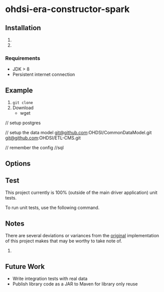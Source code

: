 # ohdsi-era-constructor-spark

## Installation

1.
2.

### Requirements

* JDK > 8
* Persistent internet connection

## Example

1. `git clone`
2. Download
    * wget

// setup postgres

// setup the data model
git@github.com:OHDSI/CommonDataModel.git
git@github.com:OHDSI/ETL-CMS.git

// remember the config
//sql

## Options

## Test

This project currently is 100% (outside of the main driver application) unit tests.

To run unit tests, use the following command.

## Notes

There are several deviations or variances from the [original](https://github.com/OHDSI/Era-Constructor) implementation of this project makes that may be worthy to take note of.

1. 


## Future Work

* Write integration tests with real data
* Publish library code as a JAR to Maven for library only reuse